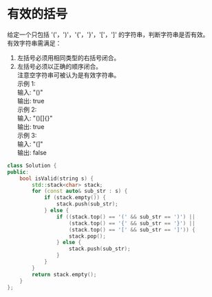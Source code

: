 # 有效的括号
给定一个只包括 '('，')'，'{'，'}'，'['，']' 的字符串，判断字符串是否有效。<br>
有效字符串需满足：<br>
1. 左括号必须用相同类型的右括号闭合。<br>
2. 左括号必须以正确的顺序闭合。<br>
注意空字符串可被认为是有效字符串。 <br>
示例 1: <br>
输入: "()" <br>
输出: true <br>
示例 2: <br>
输入: "()[]{}" <br>
输出: true <br>
示例 3: <br>
输入: "(]" <br>
输出: false <br>

``` cpp
class Solution {
public:
    bool isValid(string s) {
        std::stack<char> stack;
        for (const auto& sub_str : s) {
            if (stack.empty()) {
                stack.push(sub_str);
            } else {
                if ((stack.top() == '(' && sub_str == ')') ||
                    (stack.top() == '{' && sub_str == '}') ||
                    (stack.top() == '[' && sub_str == ']')) {
                    stack.pop();
                } else {
                    stack.push(sub_str);
                }
            }
        }
        return stack.empty();
    }
};
```
